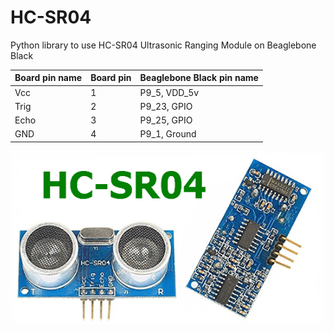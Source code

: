 HC-SR04
============

Python library to use HC-SR04 Ultrasonic Ranging Module on Beaglebone Black

| Board pin name | Board pin | Beaglebone Black pin name |
|----------------|-----------| --------------------------|
| Vcc            | 1         | P9\_5, VDD\_5v            |
| Trig           | 2         | P9\_23, GPIO              |
| Echo           | 3         | P9\_25, GPIO              |
| GND            | 4         | P9\_1, Ground             |

![pins](images/hc-sro4.png)